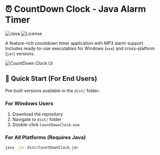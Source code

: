 # ⏰ CountDown Clock - Java Alarm Timer

![Java](https://img.shields.io/badge/Java-17%2B-blue)
![License](https://img.shields.io/badge/License-MIT-green)

A feature-rich countdown timer application with MP3 alarm support. Includes ready-to-use executables for Windows (`exe`) and cross-platform (`jar`) versions.

![CountDown Clock UI](./screenshots/image.png)

## 🚀 Quick Start (For End Users)

Pre-built versions available in the `dist/` folder:

### For Windows Users
1. Download the repository
2. Navigate to `dist/` folder
3. Double-click `CountDownClock.exe`

### For All Platforms (Requires Java)
```bash
java -jar dist/CountDownClock.jar
